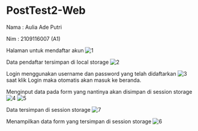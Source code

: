 # PostTest2-Web
Nama : Aulia Ade Putri

Nim : 2109116007 (A1)

Halaman untuk mendaftar akun
![1](https://user-images.githubusercontent.com/92621677/227735697-ca801a44-b6aa-4647-89e4-281b81c2f9c5.jpeg)

Data pendaftar tersimpan di local storage
![2](https://user-images.githubusercontent.com/92621677/227735702-a4c1c21f-c96b-4b1c-81c3-dfbe55759cbd.jpeg)

Login menggunakan username dan password yang telah didaftarkan
![3](https://user-images.githubusercontent.com/92621677/227735706-a1e81ef1-a57e-4615-959e-7d0ad81330bb.jpeg)
saat klik Login maka otomatis akan masuk ke beranda.

Menginput data pada form yang nantinya akan disimpan di session storage
![4](https://user-images.githubusercontent.com/92621677/227735728-5fb53635-ec87-4570-b3f5-f76ca689f9c4.jpeg)
![5](https://user-images.githubusercontent.com/92621677/227735798-b3c8fd93-f9c4-4436-893f-b9b9550555ef.jpeg)


Data tersimpan di session storage
![7](https://user-images.githubusercontent.com/92621677/227735782-e76907ae-c798-4e3b-aa67-518843326e3e.jpeg)

Menampilkan data form yang tersimpan di session storage
![6](https://user-images.githubusercontent.com/92621677/227735793-45a3d6ee-4197-4c3e-bff6-e70fd0fbe12d.jpeg)
